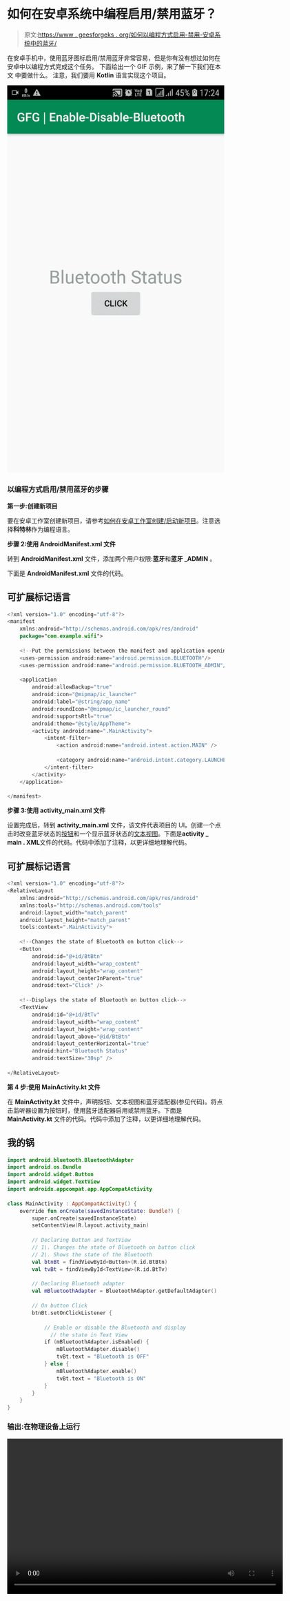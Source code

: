 # 如何在安卓系统中编程启用/禁用蓝牙？

> 原文:[https://www . geesforgeks . org/如何以编程方式启用-禁用-安卓系统中的蓝牙/](https://www.geeksforgeeks.org/how-to-programmatically-enable-disable-bluetooth-in-android/)

在安卓手机中，使用蓝牙图标启用/禁用蓝牙非常容易，但是你有没有想过如何在安卓中以编程方式完成这个任务。 下面给出一个 GIF 示例，来了解一下我们在本文 中要做什么。 注意，我们要用 **Kotlin** 语言实现这个项目。

![Sample GIF](img/0c114fc8ed1d7a772421b11808d69030.png)

### **以编程方式启用/禁用蓝牙的步骤**

**第一步:创建新项目**

要在安卓工作室创建新项目，请参考[如何在安卓工作室创建/启动新项目](https://www.geeksforgeeks.org/android-how-to-create-start-a-new-project-in-android-studio/)。注意选择**科特林**作为编程语言。

**步骤 2:使用 AndroidManifest.xml 文件**

转到 **AndroidManifest.xml** 文件，添加两个用户权限:**蓝牙**和**蓝牙 _ADMIN** 。

下面是 **AndroidManifest.xml** 文件的代码。

## 可扩展标记语言

```kt
<?xml version="1.0" encoding="utf-8"?>
<manifest
    xmlns:android="http://schemas.android.com/apk/res/android"
    package="com.example.wifi">

    <!--Put the permissions between the manifest and application opening tags-->
    <uses-permission android:name="android.permission.BLUETOOTH"/>
    <uses-permission android:name="android.permission.BLUETOOTH_ADMIN"/>

    <application
        android:allowBackup="true"
        android:icon="@mipmap/ic_launcher"
        android:label="@string/app_name"
        android:roundIcon="@mipmap/ic_launcher_round"
        android:supportsRtl="true"
        android:theme="@style/AppTheme">
        <activity android:name=".MainActivity">
            <intent-filter>
                <action android:name="android.intent.action.MAIN" />

                <category android:name="android.intent.category.LAUNCHER" />
            </intent-filter>
        </activity>
    </application>

</manifest>
```

**步骤 3:使用 activity_main.xml 文件**

设置完成后，转到 **activity_main.xml** 文件，该文件代表项目的 UI。创建一个点击时改变蓝牙状态的[按钮](https://www.geeksforgeeks.org/button-in-kotlin/)和一个显示蓝牙状态的[文本视图](https://www.geeksforgeeks.org/textview-in-kotlin/)。下面是**activity _ main . XML**文件的代码。代码中添加了注释，以更详细地理解代码。

## 可扩展标记语言

```kt
<?xml version="1.0" encoding="utf-8"?>
<RelativeLayout 
    xmlns:android="http://schemas.android.com/apk/res/android"
    xmlns:tools="http://schemas.android.com/tools"
    android:layout_width="match_parent"
    android:layout_height="match_parent"
    tools:context=".MainActivity">

    <!--Changes the state of Bluetooth on button click-->
    <Button
        android:id="@+id/BtBtn"
        android:layout_width="wrap_content"
        android:layout_height="wrap_content"
        android:layout_centerInParent="true"
        android:text="Click" />

    <!--Displays the state of Bluetooth on button click-->
    <TextView
        android:id="@+id/BtTv"
        android:layout_width="wrap_content"
        android:layout_height="wrap_content"
        android:layout_above="@id/BtBtn"
        android:layout_centerHorizontal="true"
        android:hint="Bluetooth Status"
        android:textSize="30sp" />

</RelativeLayout>
```

**第 4 步:使用 MainActivity.kt 文件**

在 **MainActivity.kt** 文件中，声明按钮、文本视图和蓝牙适配器(参见代码)。将点击监听器设置为按钮时，使用蓝牙适配器启用或禁用蓝牙。下面是 **MainActivity.kt** 文件的代码。代码中添加了注释，以更详细地理解代码。

## 我的锅

```kt
import android.bluetooth.BluetoothAdapter
import android.os.Bundle
import android.widget.Button
import android.widget.TextView
import androidx.appcompat.app.AppCompatActivity

class MainActivity : AppCompatActivity() {
    override fun onCreate(savedInstanceState: Bundle?) {
        super.onCreate(savedInstanceState)
        setContentView(R.layout.activity_main)

        // Declaring Button and TextView
        // 1\. Changes the state of Bluetooth on button click
        // 2\. Shows the state of the Bluetooth
        val btnBt = findViewById<Button>(R.id.BtBtn)
        val tvBt = findViewById<TextView>(R.id.BtTv)

        // Declaring Bluetooth adapter
        val mBluetoothAdapter = BluetoothAdapter.getDefaultAdapter()

        // On button Click
        btnBt.setOnClickListener {

            // Enable or disable the Bluetooth and display
              // the state in Text View
            if (mBluetoothAdapter.isEnabled) {
                mBluetoothAdapter.disable()
                tvBt.text = "Bluetooth is OFF"
            } else {
                mBluetoothAdapter.enable()
                tvBt.text = "Bluetooth is ON"
            }
        }
    }
}
```

### 输出:在物理设备上运行

<video class="wp-video-shortcode" id="video-494557-1" width="640" height="360" preload="metadata" controls=""><source type="video/mp4" src="https://media.geeksforgeeks.org/wp-content/uploads/20200919172559/2020_09_19_17_25_04_trim.mp4?_=1">[https://media.geeksforgeeks.org/wp-content/uploads/20200919172559/2020_09_19_17_25_04_trim.mp4](https://media.geeksforgeeks.org/wp-content/uploads/20200919172559/2020_09_19_17_25_04_trim.mp4)</video>
